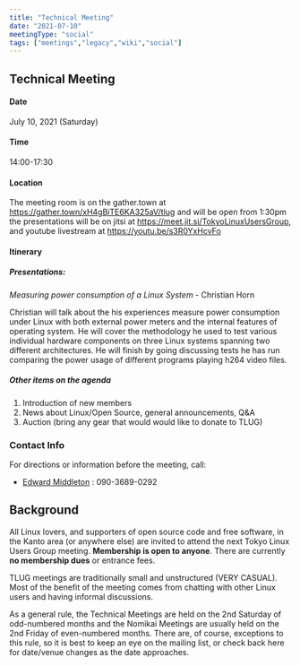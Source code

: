 ```yaml
---
title: "Technical Meeting"
date: "2021-07-10"
meetingType: "social"
tags: ["meetings","legacy","wiki","social"]
---
```


<h2 id="technical_meeting">Technical Meeting</h2>
<h4 id="date">Date</h4>
<p>July 10, 2021 (Saturday)</p>
<h4 id="time">Time</h4>
<p>14:00-17:30</p>
<h4 id="location">Location</h4>
<p>The meeting room is on the gather.town at <a href="https://gather.town/xH4gBiTE6KA325aV/tlug">https://gather.town/xH4gBiTE6KA325aV/tlug</a> and will be open from 1:30pm the presentations will be on jitsi at <a href="https://meet.jit.si/TokyoLinuxUsersGroup">https://meet.jit.si/TokyoLinuxUsersGroup</a>, and youtube livestream at <a href="https://youtu.be/s3R0YxHcvFo">https://youtu.be/s3R0YxHcvFo</a></p>
<h4 id="itinerary">Itinerary</h4>
<h5 id="presentations">Presentations:</h5>
<p><em>Measuring power consumption of a Linux System</em> - Christian Horn</p>
<p>Christian will talk about the his experiences measure power consumption under
Linux with both external power meters and the internal features of operating
system. He will cover the methodology he used to test various individual
hardware components on three Linux systems spanning two different
architectures. He will finish by going discussing tests he has run comparing
the power usage of different programs playing h264 video files.</p>
<h5 id="other_items_on_the_agenda">Other items on the agenda</h5>
<ol>
<li>Introduction of new members</li>
<li>News about Linux/Open Source, general announcements, Q&amp;A</li>
<li>Auction (bring any gear that would would like to donate to TLUG)</li>
</ol>
<h3 id="contact_info">Contact Info</h3>
<p>For directions or information before the meeting, call:</p>
<ul>
<li><a href="./Edward_Middleton">Edward Middleton</a> : 090-3689-0292</li>
</ul>

<h2 id="introduction">Background</h2>
<p>All Linux lovers, and supporters of open source code and free software, in the Kanto area (or anywhere else) are invited to attend the next Tokyo Linux Users Group meeting. <b>Membership is open to anyone</b>. There are currently <b>no membership dues</b> or entrance fees.</p>
<p>TLUG meetings are traditionally small and unstructured (VERY CASUAL). Most of the benefit of the meeting comes from chatting with other Linux users and having informal discussions.</p>
<p>As a general rule, the Technical Meetings are held on the 2nd Saturday of odd-numbered months and the Nomikai Meetings are usually held on the 2nd Friday of even-numbered months. There are, of course, exceptions to this rule, so it is best to keep an eye on the mailing list, or check back here for date/venue changes as the date approaches.</p>
